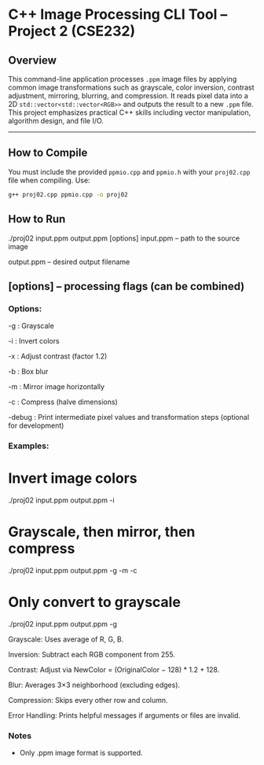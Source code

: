 # C++ Image Processing CLI Tool – Project 2 (CSE232)

## Overview
This command-line application processes `.ppm` image files by applying common image transformations such as grayscale, color inversion, contrast adjustment, mirroring, blurring, and compression. It reads pixel data into a 2D `std::vector<std::vector<RGB>>` and outputs the result to a new `.ppm` file. This project emphasizes practical C++ skills including vector manipulation, algorithm design, and file I/O.

---

## How to Compile
You must include the provided `ppmio.cpp` and `ppmio.h` with your `proj02.cpp` file when compiling. Use:

```bash
g++ proj02.cpp ppmio.cpp -o proj02
```
## How to Run

./proj02 input.ppm output.ppm [options]
input.ppm – path to the source image

output.ppm – desired output filename

## [options] – processing flags (can be combined)

### Options:
-g : Grayscale

-i : Invert colors

-x : Adjust contrast (factor 1.2)

-b : Box blur

-m : Mirror image horizontally

-c : Compress (halve dimensions)

-debug : Print intermediate pixel values and transformation steps (optional for development)

### Examples:

# Invert image colors
./proj02 input.ppm output.ppm -i

# Grayscale, then mirror, then compress
./proj02 input.ppm output.ppm -g -m -c

# Only convert to grayscale
./proj02 input.ppm output.ppm -g


Grayscale: Uses average of R, G, B.

Inversion: Subtract each RGB component from 255.

Contrast: Adjust via NewColor = (OriginalColor − 128) * 1.2 + 128.

Blur: Averages 3×3 neighborhood (excluding edges).

Compression: Skips every other row and column.

Error Handling: Prints helpful messages if arguments or files are invalid.

### Notes
- Only .ppm image format is supported.
